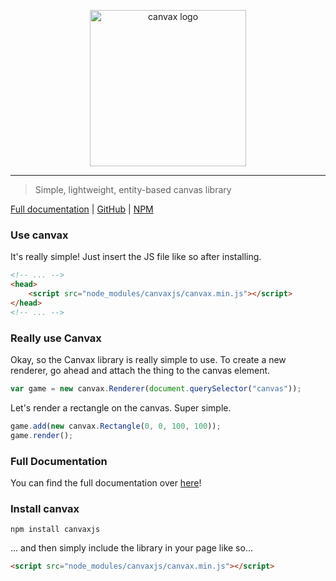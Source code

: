 <p align="center" style="text-align: center;"><img src="" width="250" alt="canvax logo"/></p>

---

>Simple, lightweight, entity-based canvas library

[Full documentation](https://ethanent.github.io/canvax/) | [GitHub](https://github.com/Ethanent/canvax) | [NPM](https://www.npmjs.com/package/canvaxjs)

### Use canvax

It's really simple! Just insert the JS file like so after installing.

```html
<!-- ... -->
<head>
	<script src="node_modules/canvaxjs/canvax.min.js"></script>
</head>
<!-- ... -->
```

### Really use Canvax

Okay, so the Canvax library is really simple to use. To create a new renderer, go ahead and attach the thing to the canvas element.

```javascript
var game = new canvax.Renderer(document.querySelector("canvas"));
```

Let's render a rectangle on the canvas. Super simple.

```javascript
game.add(new canvax.Rectangle(0, 0, 100, 100));
game.render();
```

### Full Documentation

You can find the full documentation over [here](https://ethanent.github.io/canvax/)!

### Install canvax

```
npm install canvaxjs
```

... and then simply include the library in your page like so...

```html
<script src="node_modules/canvaxjs/canvax.min.js"></script>
```
